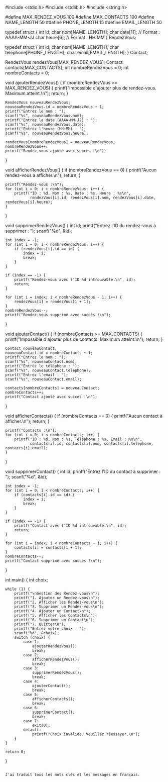 
#include <stdio.h>
#include <stdlib.h>
#include <string.h>

#define MAX_RENDEZ_VOUS 100
#define MAX_CONTACTS 100
#define NAME_LENGTH 50
#define PHONE_LENGTH 15
#define EMAIL_LENGTH 50

typedef struct {
    int id;
    char nom[NAME_LENGTH];
    char date[11]; // Format : AAAA-MM-JJ
    char heure[6]; // Format : HH:MM
} RendezVous;

typedef struct {
    int id;
    char nom[NAME_LENGTH];
    char telephone[PHONE_LENGTH];
    char email[EMAIL_LENGTH];
} Contact;

RendezVous rendezVous[MAX_RENDEZ_VOUS];
Contact contacts[MAX_CONTACTS];
int nombreRendezVous = 0;
int nombreContacts = 0;

void ajouterRendezVous() {
    if (nombreRendezVous >= MAX_RENDEZ_VOUS) {
        printf("Impossible d'ajouter plus de rendez-vous. Maximum atteint.\n");
        return;
    }

    RendezVous nouveauRendezVous;
    nouveauRendezVous.id = nombreRendezVous + 1;
    printf("Entrez le nom : ");
    scanf("%s", nouveauRendezVous.nom);
    printf("Entrez la date (AAAA-MM-JJ) : ");
    scanf("%s", nouveauRendezVous.date);
    printf("Entrez l'heure (HH:MM) : ");
    scanf("%s", nouveauRendezVous.heure);

    rendezVous[nombreRendezVous] = nouveauRendezVous;
    nombreRendezVous++;
    printf("Rendez-vous ajouté avec succès !\n");
}

void afficherRendezVous() {
    if (nombreRendezVous == 0) {
        printf("Aucun rendez-vous à afficher.\n");
        return;
    }

    printf("Rendez-vous :\n");
    for (int i = 0; i < nombreRendezVous; i++) {
        printf("ID : %d, Nom : %s, Date : %s, Heure : %s\n",
               rendezVous[i].id, rendezVous[i].nom, rendezVous[i].date, rendezVous[i].heure);
    }
}

void supprimerRendezVous() {
    int id;
    printf("Entrez l'ID du rendez-vous à supprimer : ");
    scanf("%d", &id);

    int index = -1;
    for (int i = 0; i < nombreRendezVous; i++) {
        if (rendezVous[i].id == id) {
            index = i;
            break;
        }
    }

    if (index == -1) {
        printf("Rendez-vous avec l'ID %d introuvable.\n", id);
        return;
    }

    for (int i = index; i < nombreRendezVous - 1; i++) {
        rendezVous[i] = rendezVous[i + 1];
    }
    nombreRendezVous--;
    printf("Rendez-vous supprimé avec succès !\n");
}

void ajouterContact() {
    if (nombreContacts >= MAX_CONTACTS) {
        printf("Impossible d'ajouter plus de contacts. Maximum atteint.\n");
        return;
    }

    Contact nouveauContact;
    nouveauContact.id = nombreContacts + 1;
    printf("Entrez le nom : ");
    scanf("%s", nouveauContact.nom);
    printf("Entrez le téléphone : ");
    scanf("%s", nouveauContact.telephone);
    printf("Entrez l'email : ");
    scanf("%s", nouveauContact.email);

    contacts[nombreContacts] = nouveauContact;
    nombreContacts++;
    printf("Contact ajouté avec succès !\n");
}

void afficherContacts() {
    if (nombreContacts == 0) {
        printf("Aucun contact à afficher.\n");
        return;
    }

    printf("Contacts :\n");
    for (int i = 0; i < nombreContacts; i++) {
        printf("ID : %d, Nom : %s, Téléphone : %s, Email : %s\n",
               contacts[i].id, contacts[i].nom, contacts[i].telephone, contacts[i].email);
    }
}

void supprimerContact() {
    int id;
    printf("Entrez l'ID du contact à supprimer : ");
    scanf("%d", &id);

    int index = -1;
    for (int i = 0; i < nombreContacts; i++) {
        if (contacts[i].id == id) {
            index = i;
            break;
        }
    }

    if (index == -1) {
        printf("Contact avec l'ID %d introuvable.\n", id);
        return;
    }

    for (int i = index; i < nombreContacts - 1; i++) {
        contacts[i] = contacts[i + 1];
    }
    nombreContacts--;
    printf("Contact supprimé avec succès !\n");
}

int main() {
    int choix;

    while (1) {
        printf("\nGestion des Rendez-vous\n");
        printf("1. Ajouter un Rendez-vous\n");
        printf("2. Afficher les Rendez-vous\n");
        printf("3. Supprimer un Rendez-vous\n");
        printf("4. Ajouter un Contact\n");
        printf("5. Afficher les Contacts\n");
        printf("6. Supprimer un Contact\n");
        printf("7. Quitter\n");
        printf("Entrez votre choix : ");
        scanf("%d", &choix);
        switch (choix) {
            case 1:
                ajouterRendezVous();
                break;
            case 2:
                afficherRendezVous();
                break;
            case 3:
                supprimerRendezVous();
                break;
            case 4:
                ajouterContact();
                break;
            case 5:
                afficherContacts();
                break;
            case 6:
                supprimerContact();
                break;
            case 7:
                exit(0);
            default:
                printf("Choix invalide. Veuillez réessayer.\n");
        }
    }

    return 0;
}
```

J'ai traduit tous les mots clés et les messages en français.
